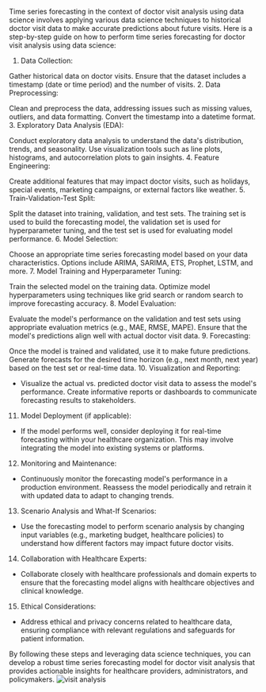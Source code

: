  Time series forecasting in the context of doctor visit analysis using data science involves applying various data science techniques to historical doctor visit data to make accurate predictions about future visits. Here is a step-by-step guide on how to perform time series forecasting for doctor visit analysis using data science:

1. Data Collection:

Gather historical data on doctor visits. Ensure that the dataset includes a timestamp (date or time period) and the number of visits.
2. Data Preprocessing:

Clean and preprocess the data, addressing issues such as missing values, outliers, and data formatting. Convert the timestamp into a datetime format.
3. Exploratory Data Analysis (EDA):

Conduct exploratory data analysis to understand the data's distribution, trends, and seasonality. Use visualization tools such as line plots, histograms, and autocorrelation plots to gain insights.
4. Feature Engineering:

Create additional features that may impact doctor visits, such as holidays, special events, marketing campaigns, or external factors like weather.
5. Train-Validation-Test Split:

Split the dataset into training, validation, and test sets. The training set is used to build the forecasting model, the validation set is used for hyperparameter tuning, and the test set is used for evaluating model performance.
6. Model Selection:

Choose an appropriate time series forecasting model based on your data characteristics. Options include ARIMA, SARIMA, ETS, Prophet, LSTM, and more.
7. Model Training and Hyperparameter Tuning:

Train the selected model on the training data. Optimize model hyperparameters using techniques like grid search or random search to improve forecasting accuracy.
8. Model Evaluation:

Evaluate the model's performance on the validation and test sets using appropriate evaluation metrics (e.g., MAE, RMSE, MAPE). Ensure that the model's predictions align well with actual doctor visit data.
9. Forecasting:

Once the model is trained and validated, use it to make future predictions. Generate forecasts for the desired time horizon (e.g., next month, next year) based on the test set or real-time data.
10. Visualization and Reporting:
- Visualize the actual vs. predicted doctor visit data to assess the model's performance. Create informative reports or dashboards to communicate forecasting results to stakeholders.

11. Model Deployment (if applicable):
- If the model performs well, consider deploying it for real-time forecasting within your healthcare organization. This may involve integrating the model into existing systems or platforms.

12. Monitoring and Maintenance:
- Continuously monitor the forecasting model's performance in a production environment. Reassess the model periodically and retrain it with updated data to adapt to changing trends.

13. Scenario Analysis and What-If Scenarios:
- Use the forecasting model to perform scenario analysis by changing input variables (e.g., marketing budget, healthcare policies) to understand how different factors may impact future doctor visits.

14. Collaboration with Healthcare Experts:
- Collaborate closely with healthcare professionals and domain experts to ensure that the forecasting model aligns with healthcare objectives and clinical knowledge.

15. Ethical Considerations:
- Address ethical and privacy concerns related to healthcare data, ensuring compliance with relevant regulations and safeguards for patient information.

By following these steps and leveraging data science techniques, you can develop a robust time series forecasting model for doctor visit analysis that provides actionable insights for healthcare providers, administrators, and policymakers.
![visit analysis](https://github.com/Sumanthbellamkonda/Time-series-forecasting-/assets/112408615/9f6c9afe-e73c-4606-b13b-0494d4c77c39)

